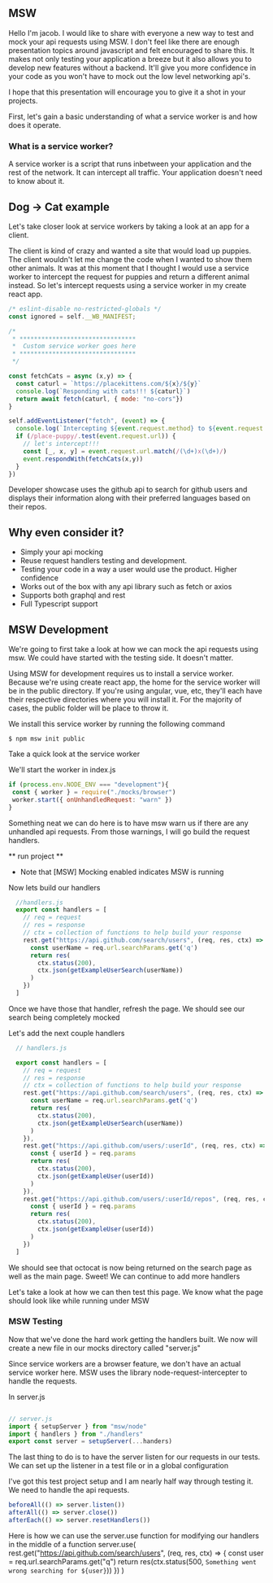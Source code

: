 ## MSW

Hello I'm jacob. I would like to share with everyone a new way to test and mock your api requests using MSW. I don't feel like there are enough presentation topics around javascript and felt encouraged to share this. It makes not only testing your application a breeze but it also allows you to develop new features without a backend. It'll give you more confidence in your code as you won't have to mock out the low level networking api's.

I hope that this presentation will encourage you to give it a shot in your projects.

First, let's gain a basic understanding of what a service worker is and how does it operate.

### What is a service worker?

A service worker is a script that runs inbetween your application and the rest of the network. It can intercept all traffic. Your application doesn't need to know about it.

## Dog -> Cat example

Let's take closer look at service workers by taking a look at an app for a client.

The client is kind of crazy and wanted a site that would load up puppies. The client wouldn't let me change the code when I wanted to show them other animals. It was at this moment that I thought I would use a service worker to intercept the request for puppies and return a different animal instead. So let's intercept requests using a service worker in my create react app.

```js
/* eslint-disable no-restricted-globals */
const ignored = self.__WB_MANIFEST;

/*
 * ********************************
 *  Custom service worker goes here
 * ********************************
 */

const fetchCats = async (x,y) => {
  const caturl = `https://placekittens.com/${x}/${y}`
  console.log(`Responding with cats!!! ${caturl}`)
  return await fetch(caturl, { mode: "no-cors"})
}

self.addEventListener("fetch", (event) => {
  console.log(`Intercepting ${event.request.method} to ${event.request.url}`);
  if (/place-puppy/.test(event.request.url)) {
    // let's intercept!!!
    const [_, x, y] = event.request.url.match(/(\d+)x(\d+)/)
    event.respondWith(fetchCats(x,y))
  }
})
```

Developer showcase uses the github api to search for github users and displays their information along with their preferred languages based on their repos.

## Why even consider it?

* Simply your api mocking
* Reuse request handlers testing and development.
* Testing your code in a way a user would use the product. Higher confidence
* Works out of the box with any api library such as fetch or axios
* Supports both graphql and rest
* Full Typescript support

## MSW Development

We're going to first take a look at how we can mock the api requests using msw. We could have started with the testing side. It doesn't matter.

Using MSW for development requires us to install a service worker. Because we're using create react app, the home for the service worker will be in the public directory. If you're using angular, vue, etc, they'll each have their respective directories where you will install it. For the majority of cases, the public folder will be place to throw it.

We install this service worker by running the following command

```
$ npm msw init public
```

Take a quick look at the service worker

We'll start the worker in index.js

```js
if (process.env.NODE_ENV === "development"){
 const { worker } = require("./mocks/browser")
 worker.start({ onUnhandledRequest: "warn" })
}
```

Something neat we can do here is to have msw warn us if there are any unhandled api requests. From those warnings, I will go build the request handlers.

** run project **

* Note that [MSW] Mocking enabled indicates MSW is running

Now lets build our handlers

```js
  //handlers.js
  export const handlers = [
    // req = request
    // res = response
    // ctx = collection of functions to help build your response
    rest.get("https://api.github.com/search/users", (req, res, ctx) => {
      const userName = req.url.searchParams.get('q')
      return res(
        ctx.status(200),
        ctx.json(getExampleUserSearch(userName))
      )
    })
  ]

```

Once we have those that handler, refresh the page. We should see our search being completely mocked

Let's add the next couple handlers

```js
  // handlers.js

  export const handlers = [
    // req = request
    // res = response
    // ctx = collection of functions to help build your response
    rest.get("https://api.github.com/search/users", (req, res, ctx) => {
      const userName = req.url.searchParams.get('q')
      return res(
        ctx.status(200),
        ctx.json(getExampleUserSearch(userName))
      )
    }),
    rest.get("https://api.github.com/users/:userId", (req, res, ctx) => {
      const { userId } = req.params
      return res(
        ctx.status(200),
        ctx.json(getExampleUser(userId))
      )
    }),
    rest.get("https://api.github.com/users/:userId/repos", (req, res, ctx) => {
      const { userId } = req.params
      return res(
        ctx.status(200),
        ctx.json(getExampleUser(userId))
      )
    })
  ]
```

We should see that octocat is now being returned on the search page as well as the main page. Sweet! We can continue to add more handlers

Let's take a look at how we can then test this page. We know what the page should look like while running under MSW

### MSW Testing

Now that we've done the hard work getting the handlers built. We now will create a new file in our mocks directory called "server.js"

Since service workers are a browser feature, we don't have an actual service worker here. MSW uses the library node-request-intercepter to handle the requests.

In server.js

```js

// server.js
import { setupServer } from "msw/node"
import { handlers } from "./handlers"
export const server = setupServer(...handers)
```

The last thing to do is to have the server listen for our requests in our tests.
We can set up the listener in a test file or in a global configuration

I've got this test project setup and I am nearly half way through testing it. We need to handle the api requests.

```js
beforeAll(() => server.listen())
afterAll(() => server.close())
afterEach(() => server.resetHandlers())
```

Here is how we can use the server.use function for modifying our handlers in the middle of a function
server.use(
  rest.get("https://api.github.com/search/users", (req, res, ctx) => {
    const user = req.url.searchParams.get("q")
    return res(ctx.status(500, `Something went wrong searching for ${user}`))
  })
)

